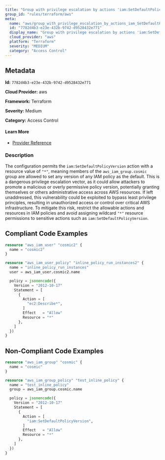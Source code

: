 ```yaml
---
title: "Group with privilege escalation by actions 'iam:SetDefaultPolicyVersion'"
group_id: "rules/terraform/aws"
meta:
  name: "aws/group_with_privilege_escalation_by_actions_iam_SetDefaultPolicyVersion"
  id: "7782d4b3-e23e-432b-9742-d9528432e771"
  display_name: "Group with privilege escalation by actions 'iam:SetDefaultPolicyVersion'"
  cloud_provider: "aws"
  platform: "Terraform"
  severity: "MEDIUM"
  category: "Access Control"
---
```

## Metadata

**Id:** `7782d4b3-e23e-432b-9742-d9528432e771`

**Cloud Provider:** aws

**Framework:** Terraform

**Severity:** Medium

**Category:** Access Control

#### Learn More

 - [Provider Reference](https://registry.terraform.io/providers/hashicorp/aws/latest/docs/resources/iam_group_policy#policy)

### Description

 The configuration permits the `iam:SetDefaultPolicyVersion` action with a resource value of `"*"`, meaning members of the `aws_iam_group.cosmic` group are allowed to set any version of any IAM policy as the default. This is a dangerous privilege escalation vector, as it could allow attackers to promote a malicious or overly permissive policy version, potentially granting themselves or others administrative access across AWS resources. If left unaddressed, this vulnerability could be exploited to bypass least privilege principles, resulting in unauthorized access or control over critical AWS infrastructure. To mitigate this risk, restrict the allowable actions and resources in IAM policies and avoid assigning wildcard `"*"` resource permissions to sensitive actions such as `iam:SetDefaultPolicyVersion`.


## Compliant Code Examples
```terraform
resource "aws_iam_user" "cosmic2" {
  name = "cosmic2"
}

resource "aws_iam_user_policy" "inline_policy_run_instances2" {
  name = "inline_policy_run_instances"
  user = aws_iam_user.cosmic2.name

  policy = jsonencode({
    Version = "2012-10-17"
    Statement = [
      {
        Action = [
          "ec2:Describe*",
        ]
        Effect   = "Allow"
        Resource = "*"
      },
    ]
  })
}

```
## Non-Compliant Code Examples
```terraform
resource "aws_iam_group" "cosmic" {
  name = "cosmic"
}

resource "aws_iam_group_policy" "test_inline_policy" {
  name = "test_inline_policy"
  group = aws_iam_group.cosmic.name

  policy = jsonencode({
    Version = "2012-10-17"
    Statement = [
      {
        Action = [
          "iam:SetDefaultPolicyVersion",
        ]
        Effect   = "Allow"
        Resource = "*"
      },
    ]
  })
}


```